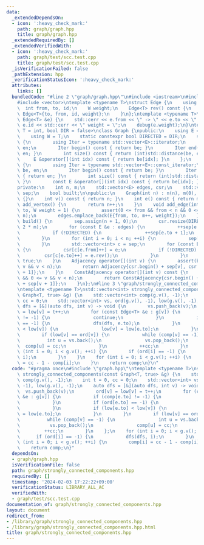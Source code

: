 ```yaml
---
data:
  _extendedDependsOn:
  - icon: ':heavy_check_mark:'
    path: graph/graph.hpp
    title: graph/graph.hpp
  _extendedRequiredBy: []
  _extendedVerifiedWith:
  - icon: ':heavy_check_mark:'
    path: graph/test/scc.test.cpp
    title: graph/test/scc.test.cpp
  _isVerificationFailed: false
  _pathExtension: hpp
  _verificationStatusIcon: ':heavy_check_mark:'
  attributes:
    links: []
  bundledCode: "#line 2 \"graph/graph.hpp\"\n#include <iostream>\n#include <cassert>\n\
    #include <vector>\ntemplate <typename T>\nstruct Edge {\n    using W = T;\n  \
    \  int from, to, id;\n    W weight;\n    Edge<T> rev() const {\n        return\
    \ Edge<T>{to, from, id, weight};\n    }\n};\ntemplate <typename T>\nvoid debug(const\
    \ Edge<T> &e) {\n    std::cerr << e.from << \" -> \" << e.to << \" id = \" <<\
    \ e.id << std::cerr << \" weight = \";\n    debug(e.weight);\n}\ntemplate <typename\
    \ T = int, bool DIR = false>\nclass Graph {\npublic:\n    using E = Edge<T>;\n\
    \    using W = T;\n    static constexpr bool DIRECTED = DIR;\n    struct Adjacency\
    \ {\n        using Iter = typename std::vector<E>::iterator;\n        Iter be,\
    \ en;\n        Iter begin() const { return be; }\n        Iter end() const { return\
    \ en; }\n        int size() const { return (int)std::distance(be, en); }\n   \
    \     E &operator[](int idx) const { return be[idx]; }\n    };\n    struct ConstAdjacency\
    \ {\n        using Iter = typename std::vector<E>::const_iterator;\n        Iter\
    \ be, en;\n        Iter begin() const { return be; }\n        Iter end() const\
    \ { return en; }\n        int size() const { return (int)std::distance(be, en);\
    \ }\n        const E &operator[](int idx) const { return be[idx]; }\n    };\n\n\
    private:\n    int n, m;\n    std::vector<E> edges, csr;\n    std::vector<int>\
    \ sep;\n    bool built;\n\npublic:\n    Graph(int n) : n(n), m(0), built(false)\
    \ {}\n    int v() const { return n; }\n    int e() const { return m; }\n    int\
    \ add_vertex() {\n        return n++;\n    }\n    void add_edge(int from, int\
    \ to, W weight = 1) {\n        assert(0 <= from && from < n && 0 <= to && to <\
    \ n);\n        edges.emplace_back(E{from, to, m++, weight});\n    }\n    void\
    \ build() {\n        sep.assign(n + 1, 0);\n        csr.resize(DIRECTED ? m :\
    \ 2 * m);\n        for (const E &e : edges) {\n            ++sep[e.from + 1];\n\
    \            if (!DIRECTED) {\n                ++sep[e.to + 1];\n            }\n\
    \        }\n        for (int i = 0; i < n; ++i) {\n            sep[i + 1] += sep[i];\n\
    \        }\n        std::vector<int> c = sep;\n        for (const E &e : edges)\
    \ {\n            csr[c[e.from]++] = e;\n            if (!DIRECTED) {\n       \
    \         csr[c[e.to]++] = e.rev();\n            }\n        }\n        built =\
    \ true;\n    }\n    Adjacency operator[](int v) {\n        assert(built && 0 <=\
    \ v && v < n);\n        return Adjacency{csr.begin() + sep[v], csr.begin() + sep[v\
    \ + 1]};\n    }\n    ConstAdjacency operator[](int v) const {\n        assert(built\
    \ && 0 <= v && v < n);\n        return ConstAdjacency{csr.begin() + sep[v], csr.begin()\
    \ + sep[v + 1]};\n    }\n};\n#line 3 \"graph/strongly_connected_components.hpp\"\
    \ntemplate <typename T>\nstd::vector<int> strongly_connected_components(const\
    \ Graph<T, true> &g) {\n    std::vector<int> comp(g.v(), -1);\n    int t = 0,\
    \ cc = 0;\n    std::vector<int> vs, ord(g.v(), -1), low(g.v(), -1);\n    auto\
    \ dfs = [&](auto dfs, int v) -> void {\n        vs.push_back(v);\n        ord[v]\
    \ = low[v] = t++;\n        for (const Edge<T> &e : g[v]) {\n            if (comp[e.to]\
    \ != -1) {\n                continue;\n            }\n            if (ord[e.to]\
    \ == -1) {\n                dfs(dfs, e.to);\n            }\n            if (low[e.to]\
    \ < low[v]) {\n                low[v] = low[e.to];\n            }\n        }\n\
    \        if (low[v] == ord[v]) {\n            while (comp[v] == -1) {\n      \
    \          int u = vs.back();\n                vs.pop_back();\n              \
    \  comp[u] = cc;\n            }\n            ++cc;\n        }\n    };\n    for\
    \ (int i = 0; i < g.v(); ++i) {\n        if (ord[i] == -1) {\n            dfs(dfs,\
    \ i);\n        }\n    }\n    for (int i = 0; i < g.v(); ++i) {\n        comp[i]\
    \ = cc - 1 - comp[i];\n    }\n    return comp;\n}\n"
  code: "#pragma once\n#include \"graph.hpp\"\ntemplate <typename T>\nstd::vector<int>\
    \ strongly_connected_components(const Graph<T, true> &g) {\n    std::vector<int>\
    \ comp(g.v(), -1);\n    int t = 0, cc = 0;\n    std::vector<int> vs, ord(g.v(),\
    \ -1), low(g.v(), -1);\n    auto dfs = [&](auto dfs, int v) -> void {\n      \
    \  vs.push_back(v);\n        ord[v] = low[v] = t++;\n        for (const Edge<T>\
    \ &e : g[v]) {\n            if (comp[e.to] != -1) {\n                continue;\n\
    \            }\n            if (ord[e.to] == -1) {\n                dfs(dfs, e.to);\n\
    \            }\n            if (low[e.to] < low[v]) {\n                low[v]\
    \ = low[e.to];\n            }\n        }\n        if (low[v] == ord[v]) {\n  \
    \          while (comp[v] == -1) {\n                int u = vs.back();\n     \
    \           vs.pop_back();\n                comp[u] = cc;\n            }\n   \
    \         ++cc;\n        }\n    };\n    for (int i = 0; i < g.v(); ++i) {\n  \
    \      if (ord[i] == -1) {\n            dfs(dfs, i);\n        }\n    }\n    for\
    \ (int i = 0; i < g.v(); ++i) {\n        comp[i] = cc - 1 - comp[i];\n    }\n\
    \    return comp;\n}"
  dependsOn:
  - graph/graph.hpp
  isVerificationFile: false
  path: graph/strongly_connected_components.hpp
  requiredBy: []
  timestamp: '2024-02-03 17:22:22+09:00'
  verificationStatus: LIBRARY_ALL_AC
  verifiedWith:
  - graph/test/scc.test.cpp
documentation_of: graph/strongly_connected_components.hpp
layout: document
redirect_from:
- /library/graph/strongly_connected_components.hpp
- /library/graph/strongly_connected_components.hpp.html
title: graph/strongly_connected_components.hpp
---
```

